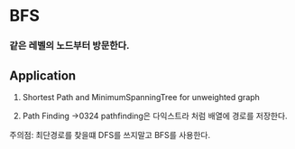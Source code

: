 # BFS

### 같은 레벨의 노드부터 방문한다.


## Application


1. Shortest Path and MinimumSpanningTree for unweighted graph

2. Path Finding
->0324
    pathfinding은 다익스트라 처럼 배열에 경로를 저장한다.

주의점: 최단경로를 찾을떄 DFS를 쓰지말고 BFS를 사용한다.

